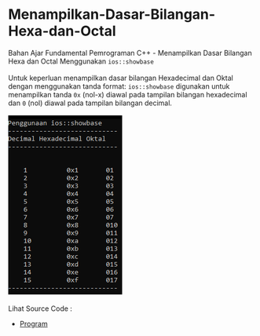 # Menampilkan-Dasar-Bilangan-Hexa-dan-Octal
Bahan Ajar Fundamental Pemrograman C++ - Menampilkan Dasar Bilangan Hexa dan Octal Menggunakan <code>ios::showbase</code><br><br>
Untuk keperluan menampilkan dasar bilangan Hexadecimal dan Oktal dengan menggunakan tanda format:
<code>ios::showbase</code> digunakan untuk menampilkan tanda <code>0x</code> (nol-x) diawal pada tampilan bilangan hexadecimal dan <code>0</code> (nol) 
diawal pada tampilan bilangan decimal.
<br><br>
<img src="https://github.com/RizkyKhapidsyah/Menampilkan-Dasar-Bilangan-Hexa-dan-Octal/blob/master/Menampilkan-Dasar-Bilangan-Hexa-dan-Octal/result/001.PNG"><br><br>
Lihat Source Code : <br>
- <a href="https://github.com/RizkyKhapidsyah/Menampilkan-Dasar-Bilangan-Hexa-dan-Octal/blob/master/Menampilkan-Dasar-Bilangan-Hexa-dan-Octal/Source.cpp">Program</a>
